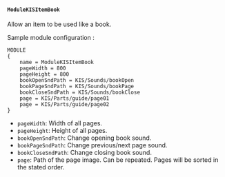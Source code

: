 #### `ModuleKISItemBook`

Allow an item to be used like a book.

Sample module configuration :
```
MODULE
{
	name = ModuleKISItemBook
	pageWidth = 800
	pageHeight = 800
	bookOpenSndPath = KIS/Sounds/bookOpen
	bookPageSndPath = KIS/Sounds/bookPage
	bookCloseSndPath = KIS/Sounds/bookClose
	page = KIS/Parts/guide/page01
	page = KIS/Parts/guide/page02
}
```

- `pageWidth`: Width of all pages.
- `pageHeight`: Height of all pages.
- `bookOpenSndPath`: Change opening book sound.
- `bookPageSndPath`: Change previous/next page sound.
- `bookCloseSndPath`: Change closing book sound.
- `page`: Path of the page image. Can be repeated. Pages will be sorted in the stated order.
